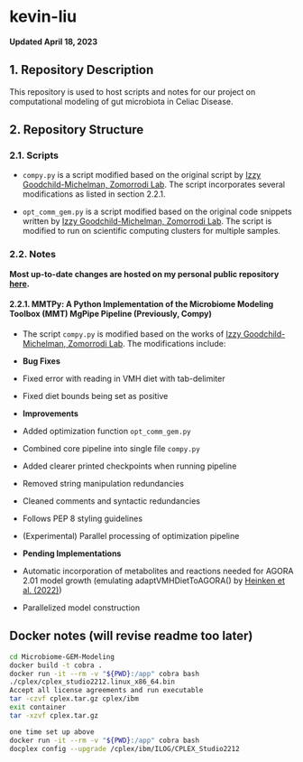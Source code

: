 # kevin-liu

**Updated April 18, 2023**

## 1. Repository Description

This repository is used to host scripts and notes for our project on computational modeling of gut microbiota in Celiac Disease.

## 2. Repository Structure

### 2.1. Scripts

* ```compy.py``` is a script modified based on the original script by [Izzy Goodchild-Michelman, Zomorrodi Lab](https://github.com/zomorrodilab/izzy-gm). The script incorporates several modifications as listed in section 2.2.1.

* ```opt_comm_gem.py``` is a script modified based on the original code snippets written by [Izzy Goodchild-Michelman, Zomorrodi Lab](https://github.com/zomorrodilab/izzy-gm). The script is modified to run on scientific computing clusters for multiple samples.

### 2.2. Notes

**Most up-to-date changes are hosted on my personal public repository [here](https://github.com/kevinliu-bmb/ComPy_rev).**

#### 2.2.1. MMTPy: A Python Implementation of the Microbiome Modeling Toolbox (MMT) MgPipe Pipeline (Previously, Compy)

* The script ```compy.py``` is modified based on the works of [Izzy Goodchild-Michelman, Zomorrodi Lab](https://github.com/zomorrodilab/izzy-gm). The modifications include:

* __Bug Fixes__
* Fixed error with reading in VMH diet with tab-delimiter
* Fixed diet bounds being set as positive

* __Improvements__
* Added optimization function ```opt_comm_gem.py```
* Combined core pipeline into single file ```compy.py```
* Added clearer printed checkpoints when running pipeline
* Removed string manipulation redundancies
* Cleaned comments and syntactic redundancies
* Follows PEP 8 styling guidelines
* (Experimental) Parallel processing of optimization pipeline

* __Pending Implementations__
* Automatic incorporation of metabolites and reactions needed for AGORA 2.01 model growth (emulating adaptVMHDietToAGORA() by [Heinken et al. (2022)](https://pubmed.ncbi.nlm.nih.gov/35157025/)) 
* Parallelized model construction


## Docker notes (will revise readme too later)
```bash
cd Microbiome-GEM-Modeling
docker build -t cobra .
docker run -it --rm -v "${PWD}:/app" cobra bash
./cplex/cplex_studio2212.linux_x86_64.bin
Accept all license agreements and run executable
tar -czvf cplex.tar.gz cplex/ibm
exit container
tar -xzvf cplex.tar.gz

one time set up above
docker run -it --rm -v "${PWD}:/app" cobra bash
docplex config --upgrade /cplex/ibm/ILOG/CPLEX_Studio2212

